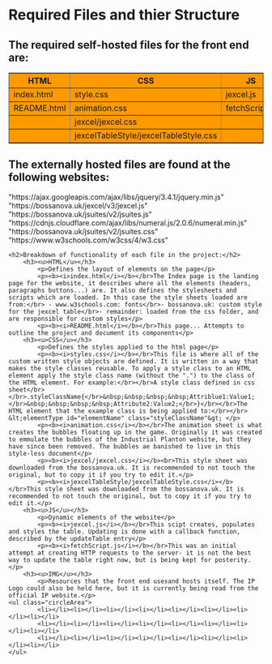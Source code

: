 <meta name="viewport" content="width=device-width, initial-scale=1">
<link rel="stylesheet" href="css/animation.css"/> 

<head>
    <title>README file for Inventory Website</title>
</head>

<body>
    <h1>Required Files and thier Structure</h1>
        <h2>The required self-hosted files for the front end are:</h2>
        <table border="1" width="100%" bgcolor="#ff9900">
            <tr>
                <th>HTML</th>
                <th>CSS</th>
                <th>JS</th>
                <th>img</th>
            </tr>
            <tr>
                <td>index.html</td>
                <td>style.css</td>
                <td>jexcel.js</td>
                <td>planktonShadow.png</td>
            </tr>
            <tr>
                <td>README.html</td>
                <td>animation.css</td>
                <td>fetchScript.js</td>
                <td></td>
            </tr>
            <tr>
                <td></td>
                <td>jexcel/jexcel.css</td>
                <td></td>
                <td></td>
            </tr>
                <td></td>
                <td>jexcelTableStyle/jexcelTableStyle.css</td>
                <td></td>
                <td></td>
        </table> 
        <h2>The externally hosted files are found at the following websites:</h2>
<p>
"https://ajax.googleapis.com/ajax/libs/jquery/3.4.1/jquery.min.js"</br>
"https://bossanova.uk/jexcel/v3/jexcel.js"</br>
"https://bossanova.uk/jsuites/v2/jsuites.js"</br>
"https://cdnjs.cloudflare.com/ajax/libs/numeral.js/2.0.6/numeral.min.js"</br>
"https://bossanova.uk/jsuites/v2/jsuites.css"</br>
"https://www.w3schools.com/w3css/4/w3.css"</br>
</p>

    <h2>Breakdown of functionality of each file in the project:</h2>
        <h3><u>HTML</u></h3>
            <p>Defines the layout of elements on the page</p>
            <p><b><i>index.html</i></b></br>The Index page is the landing page for the website, it describes where all the elements (headers, paragraphs buttons...) are. It also defines the stylesheets and scripts which are loaded. In this case the style sheets loaded are from:</br> - www.w3schools.com: fonts</br>- bossanova.uk: custom style for the jexcel table</br>- remainder: loaded from the css folder, and are responsible for custom styles</p>
            <p><b><i>README.html</i></b></br>This page... Attempts to outline the project and document its components</p>
        <h3><u>CSS</u></h3>
            <p>Defines the styles applied to the html page</p>
            <p><b><i>styles.css</i></b></br>This file is where all of the custom written style objects are defined. It is written in a way that makes the style classes reusable. To apply a style class to an HTML element apply the style class name (without the ".") to the class of the HTML element. For example:</br></br>A style class defined in css sheet</br></br>.styleClassName{</br>&nbsp;&nbsp;&nbsp;&nbsp;Attriblue1:Value1;</br>&nbsp;&nbsp;&nbsp;&nbsp;Attribute2:Value2;</br>}</br></br>The HTML element that the example class is being applied to:</br></br> &lt;elementType id="elementName" class="styleClassName"&gt; </p>
            <p><b><i>animation.css</i></b></br>The animation sheet is what creates the bubbles floating up in the game. Originally it was created to emmulate the bubbles of the Industrial Planton website, but they have since been removed. The bubbles ae banished to live in this style-less document</p>
            <p><b><i>jexcel/jexcel.css</i></b><br>This style sheet was downloaded from the bossanova.uk. It is recommended to not touch the original, but to copy it if you try to edit it.</p>
            <p><b><i>jexcelTableStyle/jexcelTableStyle.css</i></b></br>This style sheet was downloaded from the bossanova.uk. It is recommended to not touch the original, but to copy it if you try to edit it.</p>
        <h3><u>JS</u></h3>
            <p>Dynamic elements of the website</p>
            <p><b><i>jexcel.js</i></b></br>This scipt creates, populates and styles the table. Updating is done with a callback function, described by the updateTable entry</p>
            <p><b><i>fetchScript.js</i></b></br>This was an initial attempt at creating HTTP requests to the server- it is not the best way to update the table right now, but is being kept for posterity.</p>
        <h3><u>IMG</u></h3>
            <p>Resources that the front end usesand hosts itself. The IP Logo could also be held here, but it is currently being read from the official IP website.</p>
    <ul class="circleArea">
            <li></li><li></li><li></li><li></li><li></li><li></li><li></li><li></li>
            <li></li><li></li><li></li><li></li><li></li><li></li><li></li><li></li>
            <li></li><li></li><li></li><li></li><li></li><li></li><li></li><li></li>
    </ul>
</body>
